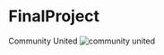 # FinalProject
Community United 
![community united](https://user-images.githubusercontent.com/113270980/218785710-3e19b9f2-b172-40b6-ba76-ab9482f56fbc.png)
